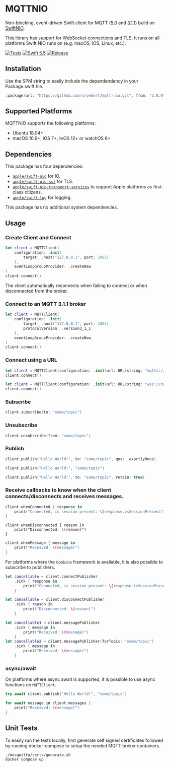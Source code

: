 # MQTTNIO

Non-blocking, event-driven Swift client for MQTT ([5.0](https://docs.oasis-open.org/mqtt/mqtt/v5.0/os/mqtt-v5.0-os.html) and [3.1.1](http://docs.oasis-open.org/mqtt/mqtt/v3.1.1/os/mqtt-v3.1.1-os.html)) build on [SwiftNIO](https://github.com/apple/swift-nio).

This library has support for WebSocket connections and TLS. It runs on all platforms Swift NIO runs on (e.g. macOS, iOS, Linux, etc.).

[![Tests](https://img.shields.io/github/workflow/status/sroebert/mqtt-nio/test/main.svg?label=Tests&style=for-the-badge)](https://github.com/sroebert/mqtt-nio/actions)
[![Swift 5.5](http://img.shields.io/badge/swift-5.5-brightgreen.svg?style=for-the-badge)](https://swift.org)
[![Release](https://img.shields.io/github/release/sroebert/mqtt-nio.svg?style=for-the-badge)](https://github.com/sroebert/mqtt-nio/releases)

## Installation

Use the SPM string to easily include the dependendency in your Package.swift file.

```swift
.package(url: "https://github.com/sroebert/mqtt-nio.git", from: "2.0.0")
```

## Supported Platforms

MQTTNIO supports the following platforms:

- Ubuntu 18.04+
- macOS 10.9+, iOS 7+, tvOS 12+ or watchOS 6+

## Dependencies

This package has four dependencies:

- [`apple/swift-nio`](https://github.com/apple/swift-nio) for IO.
- [`apple/swift-nio-ssl`](https://github.com/apple/swift-nio-ssl) for TLS.
- [`apple/swift-nio-transport-services`](https://github.com/apple/swift-nio-transport-services) to support Apple platforms as first-class citizens.
- [`apple/swift-log`](https://github.com/apple/swift-log) for logging.

This package has no additional system dependencies.

## Usage

### Create Client and Connect
```swift
let client = MQTTClient(
    configuration: .init(
        target: .host("127.0.0.1", port: 1883)
    ),
    eventLoopGroupProvider: .createNew
)
client.connect()
```

The client automatically reconnects when failing to connect or when disconnected from the broker.

### Connect to an MQTT 3.1.1 broker

```swift
let client = MQTTClient(
    configuration: .init(
        target: .host("127.0.0.1", port: 1883),
        protocolVersion: .version3_1_1
    ),
    eventLoopGroupProvider: .createNew
)
client.connect()
```

### Connect using a URL

```swift
let client = MQTTClient(configuration: .init(url: URL(string: "mqtts://test.mosquitto.org")!))
client.connect()
```

```swift
let client = MQTTClient(configuration: .init(url: URL(string: "wss://test.mosquitto.org:8081")!))
client.connect()
```

### Subscribe
```swift
client.subscribe(to: "some/topic")
```

### Unsubscribe
```swift
client.unsubscribe(from: "some/topic")
```

### Publish

```swift
client.publish("Hello World!", to: "some/topic", qos: .exactlyOnce)
```
```swift
client.publish("Hello World!", "some/topic")
```
```swift
client.publish("Hello World!", to: "some/topic", retain: true)
```

### Receive callbacks to know when the client connects/disconnects and receives messages.
```swift
client.whenConnected { response in
    print("Connected, is session present: \(response.isSessionPresent)")
}
```
```
client.whenDisconnected { reason in
    print("Disconnected: \(reason)")
}
```
```swift
client.whenMessage { message in
    print("Received: \(message)")
}
```

For platforms where the `Combine` framework is available, it is also possible to subscribe to publishers.
```swift
let cancellable = client.connectPublisher
    .sink { response in
        print("Connected, is session present: \(response.isSessionPresent)")
    }
```
```swift
let cancellable = client.disconnectPublisher
    .sink { reason in
        print("Disconnected: \(reason)")
    }
```
```swift
let cancellable1 = client.messagePublisher
    .sink { message in
        print("Received: \(message)")
    }
let cancellable2 = client.messagePublisher(forTopic: "some/topic")
    .sink { message in
        print("Received: \(message)")
    }
```

### async/await

On platforms where async await is supported, it is possible to use async functions on `MQTTClient`.

```swift
try await client.publish("Hello World!", "some/topic")
```

```swift
for await message in client.messages {
    print("Received: \(message)")
}
```

## Unit Tests

To easily run the tests locally, first generate self signed certificates followed by running docker-compose to setup the needed MQTT broker containers.
```
./mosquitto/certs/generate.sh
docker compose up
```
